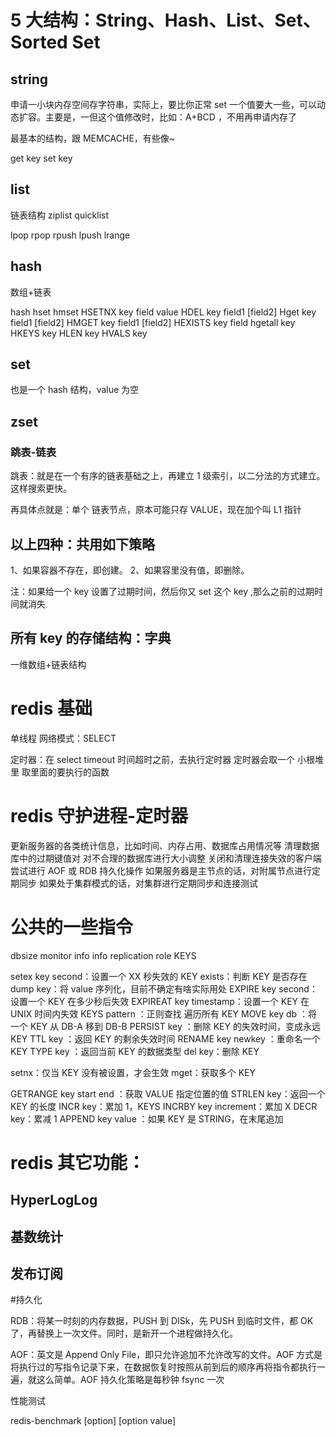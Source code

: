 # 5 大结构：String、Hash、List、Set、Sorted Set

## string

申请一小块内存空间存字符串，实际上，要比你正常 set 一个值要大一些，可以动态扩容。主要是，一但这个值修改时，比如：A\+BCD ，不用再申请内存了

最基本的结构，跟 MEMCACHE，有些像~

get key
set key

## list

链表结构 ziplist quicklist

lpop
rpop
rpush
lpush
lrange

## hash

数组\+链表

hash
hset
hmset
HSETNX key field value
HDEL key field1 \[field2\]
Hget key field1 \[field2\]
HMGET key field1 \[field2\]
HEXISTS key field
hgetall key
HKEYS key
HLEN key
HVALS key

## set

也是一个 hash 结构，value 为空

## zset

### 跳表-链表

跳表：就是在一个有序的链表基础之上，再建立 1 级索引，以二分法的方式建立。这样搜索更快。

再具体点就是：单个 链表节点，原本可能只存 VALUE，现在加个叫 L1 指针

## 以上四种：共用如下策略

1、如果容器不存在，即创建。
2、如果容里没有值，即删除。

注：如果给一个 key 设置了过期时间，然后你又 set 这个 key ,那么之前的过期时间就消失

## 所有 key 的存储结构：字典

一维数组+链表结构

# redis 基础

单线程
网络模式：SELECT

定时器：在 select timeout 时间超时之前，去执行定时器
定时器会取一个 小根堆里 取里面的要执行的函数

# redis 守护进程-定时器

更新服务器的各类统计信息，比如时间、内存占用、数据库占用情况等
清理数据库中的过期键值对
对不合理的数据库进行大小调整
关闭和清理连接失效的客户端
尝试进行 AOF 或 RDB 持久化操作
如果服务器是主节点的话，对附属节点进行定期同步
如果处于集群模式的话，对集群进行定期同步和连接测试

# 公共的一些指令

dbsize
monitor
info
info replication
role
KEYS

setex key second：设置一个 XX 秒失效的 KEY
exists：判断 KEY 是否存在
dump key：将 value 序列化，目前不确定有啥实际用处
EXPIRE key second：设置一个 KEY 在多少秒后失效
EXPIREAT key timestamp：设置一个 KEY 在 UNIX 时间内失效
KEYS pattern ：正则查找 遍历所有 KEY
MOVE key db ：将一个 KEY 从 DB\-A 移到 DB\-B
PERSIST key ：删除 KEY 的失效时间，变成永远 KEY
TTL key ：返回 KEY 的剩余失效时间
RENAME key newkey ：重命名一个 KEY
TYPE key ：返回当前 KEY 的数据类型
del key：删除 KEY

setnx：仅当 KEY 没有被设置，才会生效
mget：获取多个 KEY

GETRANGE key start end ：获取 VALUE 指定位置的值
STRLEN key：返回一个 KEY 的长度
INCR key：累加 1，KEYS
INCRBY key increment：累加 X
DECR key：累减 1
APPEND key value ：如果 KEY 是 STRING，在末尾追加

# redis 其它功能：

## HyperLogLog

## 基数统计

## 发布订阅

#持久化

RDB：将某一时刻的内存数据，PUSH 到 DISk，先 PUSH 到临时文件，都 OK 了，再替换上一次文件。同时，是新开一个进程做持久化。

AOF：英文是 Append Only File，即只允许追加不允许改写的文件。AOF 方式是将执行过的写指令记录下来，在数据恢复时按照从前到后的顺序再将指令都执行一遍，就这么简单。AOF 持久化策略是每秒钟 fsync 一次

性能测试

redis\-benchmark \[option\] \[option value\]
